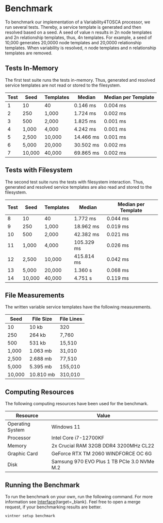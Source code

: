 # Benchmark

To benchmark our implementation of a Variability4TOSCA processor, we run several tests.
Thereby, a service template is generated and then resolved based on a seed.
A seed of value n results in 2n node templates and 2n relationship templates, thus, 4n templates.
For example, a seed of 10,000 generates 20,0000 node templates and 20,0000 relationship templates.
When variability is resolved, n node templates and n relationship templates are removed.

## Tests In-Memory

The first test suite runs the tests in-memory.
Thus, generated and resolved service templates are not read or stored to the filesystem.

| Test | Seed   | Templates | Median    | Median per Template |
|------|--------|-----------|-----------|---------------------|
| 1    | 10     | 40        | 0.146 ms  | 0.004 ms            |
| 2    | 250    | 1,000     | 1.724 ms  | 0.002 ms            |
| 3    | 500    | 2,000     | 1.825 ms  | 0.001 ms            |
| 4    | 1,000  | 4,000     | 4.242 ms  | 0.001 ms            |
| 5    | 2,500  | 10,000    | 14.466 ms | 0.001 ms            |
| 6    | 5,000  | 20,000    | 30.502 ms | 0.002 ms            |
| 7    | 10,000 | 40,000    | 69.865 ms | 0.002 ms            |

## Tests with Filesystem

The second test suite runs the tests with filesystem interaction.
Thus, generated and resolved service templates are also read and stored to the filesystem.

| Test | Seed   | Templates | Median     | Median per Template |
|------|--------|-----------|------------|---------------------|
| 8    | 10     | 40        | 1.772 ms   | 0.044 ms            |
| 9    | 250    | 1,000     | 18.962 ms  | 0.019 ms            |
| 10   | 500    | 2,000     | 42.382 ms  | 0.021 ms            |
| 11   | 1,000  | 4,000     | 105.329 ms | 0.026 ms            |
| 12   | 2,500  | 10,000    | 415.814 ms | 0.042 ms            |
| 13   | 5,000  | 20,000    | 1.360 s    | 0.068 ms            |
| 14   | 10,000 | 40,000    | 4.751 s    | 0.119 ms            |

## File Measurements

The written variable service templates have the following measurements.

| Seed   | File Size | File Lines |
|--------|-----------|------------|
| 10     | 10 kb     | 320        |
| 250    | 264 kb    | 7,760      |
| 500    | 531 kb    | 15,510     |
| 1,000  | 1.063 mb  | 31,010     |
| 2,500  | 2.688 mb  | 77,510     |
| 5,000  | 5.395 mb  | 155,010    |
| 10,000 | 10.810 mb | 310,010    |

## Computing Resources

The following computing resources have been used for the benchmark.

| Resource         | Value                                       |
|------------------|---------------------------------------------|
| Operating System | Windows 11                                  |
| Processor        | Intel Core i7-12700KF                       |
| Memory           | 2x Crucial RAM 32GB DDR4 3200MHz CL22       |
| Graphic Card     | GeForce RTX TM 2060 WINDFORCE OC 6G         | 
| Disk             | Samsung 970 EVO Plus 1 TB PCIe 3.0 NVMe M.2 |

## Running the Benchmark

To run the benchmark on your own, run the following command.
For more information see [Interface](../interface.md#setup-benchmark){target=_blank}.
Feel free to open a merge request, if your benchmarking results are better.

```linenums="1"
vintner setup benchmark
```